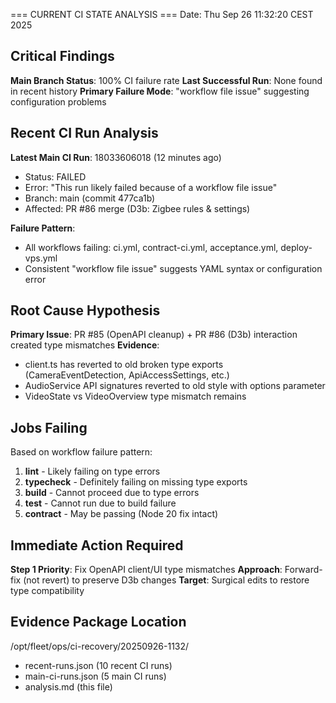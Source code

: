 === CURRENT CI STATE ANALYSIS ===
Date: Thu Sep 26 11:32:20 CEST 2025

## Critical Findings

**Main Branch Status**: 100% CI failure rate
**Last Successful Run**: None found in recent history
**Primary Failure Mode**: "workflow file issue" suggesting configuration problems

## Recent CI Run Analysis

**Latest Main CI Run**: 18033606018 (12 minutes ago)
- Status: FAILED
- Error: "This run likely failed because of a workflow file issue"
- Branch: main (commit 477ca1b)
- Affected: PR #86 merge (D3b: Zigbee rules & settings)

**Failure Pattern**:
- All workflows failing: ci.yml, contract-ci.yml, acceptance.yml, deploy-vps.yml
- Consistent "workflow file issue" suggests YAML syntax or configuration error

## Root Cause Hypothesis

**Primary Issue**: PR #85 (OpenAPI cleanup) + PR #86 (D3b) interaction created type mismatches
**Evidence**:
- client.ts has reverted to old broken type exports (CameraEventDetection, ApiAccessSettings, etc.)
- AudioService API signatures reverted to old style with options parameter
- VideoState vs VideoOverview type mismatch remains

## Jobs Failing

Based on workflow failure pattern:
1. **lint** - Likely failing on type errors
2. **typecheck** - Definitely failing on missing type exports
3. **build** - Cannot proceed due to type errors
4. **test** - Cannot run due to build failure
5. **contract** - May be passing (Node 20 fix intact)

## Immediate Action Required

**Step 1 Priority**: Fix OpenAPI client/UI type mismatches
**Approach**: Forward-fix (not revert) to preserve D3b changes
**Target**: Surgical edits to restore type compatibility

## Evidence Package Location

/opt/fleet/ops/ci-recovery/20250926-1132/
- recent-runs.json (10 recent CI runs)
- main-ci-runs.json (5 main CI runs)
- analysis.md (this file)
